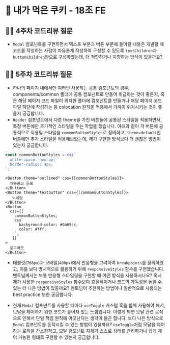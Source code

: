# 🍪 내가 먹은 쿠키 - 18조 FE

## 🙋‍♂️ 4주차 코드리뷰 질문

- `Modal` 컴포넌트를 구현하면서 텍스트 부분과 버튼 부분에 들어갈 내용은 개발할 때 코드를 작성하는 사람이 자유롭게 작성하여 구성할 수 있도록 `textChildren`과 `buttonChildren`만으로 구성하였는데, 더 적합하거나 지향하는 방식이 있을까요?

## 🙋‍♂️ 5주차 코드리뷰 질문

- 하나의 페이지 내에서만 여러번 사용되는 공통 컴포넌트의 경우, components/common 폴더에 공통 컴포넌트로 만들어 취급하는 것이 좋은지, 혹은 해당 페이지 코드 파일이 위치한 폴더에 컴포넌트를 만들거나 해당 페이지 코드 파일 하단에 작성하는 등 colocation 원칙을 적용해서 가까이 위치시키는 것이 좋을지 궁금합니다.
- `Header` 컴포넌트에서 다른 theme을 가진 버튼들에 공통된 스타일을 적용하면서, 특정 버튼에만 추가적인 스타일을 주는 작업을 했습니다. 아래와 같이 각 버튼에 공통적으로 적용될 스타일을 `commonButtonStyles`로 정의하고, `theme=default`인 버튼에만 추가 스타일을 적용해보았는데, 제가 구현한 방식보다 더 괜찮은 방법이 있는지 궁금합니다.

```jsx
const commonButtonStyles = css`
  white-space: nowrap;
  border-radius: 4px;
`;

```

```
<Button theme="outlined" css={[commonButtonStyles]}>
  채용공고 등록
</Button>
<Button theme="textbutton" css={[commonButtonStyles]}>
   닉네임
</Button>
<Button
  css={[
    commonButtonStyles,
    css`
      background-color: #0a65cc;
      color: #fff;
    `,
   ]}
>
  로그아웃
</Button>

```

- 태블릿(`768px`)과 모바일(`480px`)에서 반응형을 고려하여 `breakpoints`를 정의하였고, 이를 보다 명시적으로 활용하기 위해 `responsiveStyles` 함수를 구현했습니다.
멘토님께서는 보통 반응형 스타일링을 구현할 때 어떤 방식을 사용하시나요?
혹시 제가 사용한 `responsiveStyles` 함수보다 효율적이거나 코드의 가독성을 높일 수 있는 더 나은 방법이 있을까요? 멘토님이 추천하는 방법이나 일반적으로 사용되는 best practice 또한 궁금합니다.

- 현재 `Modal` 컴포넌트를 사용할 때마다 `useToggle` 커스텀 훅을 함께 사용해야 해서, 모달을 제어하기 위한 코드가 흩어져 있는 느낌입니다. 이렇게 되면 모달 관련 로직으로 인해서 단일 책임 원칙에 어긋난다는 생각이 들곤 합니다.
보다 나은 방식으로 `Modal` 컴포넌트를 동작시킬 수 있는 방법이 있을까요? `useToggle`처럼 모달을 제어하는 로직을 간소화하고, 모달 컴포넌트 자체가 스스로 상태를 관리하거나 쉽게 제어 가능한 형태로 구현할 수 있는지 궁금합니다.
